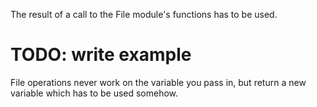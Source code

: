 The result of a call to the File module's functions has to be used.

# TODO: write example

File operations never work on the variable you pass in, but return a new
variable which has to be used somehow.
